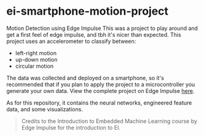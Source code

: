 # ei-smartphone-motion-project
Motion Detection using Edge Impulse
This was a project to play around and get a first feel of edge impulse, and tbh it's nicer than expected.
This project uses an accelerometer to classify between:
* left-right motion
* up-down motion
* circular motion

The data was collected and deployed on a smartphone, so it's recommended that if you plan to apply the project to a microcontroller you generate your own data. View the complete project on Edge Impulse [here](https://studio.edgeimpulse.com/public/124439/latest).

As for this repository, it contains the neural networks, engineered feature data, and some visualizations.
> Credits to the Introduction to Embedded Machine Learning course by Edge Impulse for the introduction to EI.
